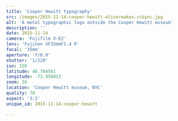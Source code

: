 ```yaml
---
title: 'Cooper Hewitt typography'
src: /images/2015-11-14-cooper-hewitt-olivermakes-ccbync.jpg
alt: 'A metal typographic logo outside the Cooper Hewitt museum'
description: ''
date: 2015-11-14
camera: 'Fujifilm X-E2'
lens: 'Fujinon XF35mmF1.4 R'
focal: '35mm'
aperture: 'f/8.0'
shutter: '1/220'
iso: 320
latitude: 40.784561
longitude: -73.958013
zoom: 16
location: 'Cooper Hewitt museum, NYC'
quality: 70
aspect: '3:2'
unique_id: 2015-11-14:cooper-hewitt

---
```


